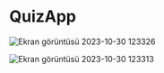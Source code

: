 # QuizApp


![Ekran görüntüsü 2023-10-30 123326](https://github.com/soykuvvetberat34/QuizApp/assets/69586522/cf215c02-4a08-4761-bd83-8ec258413bca)




![Ekran görüntüsü 2023-10-30 123313](https://github.com/soykuvvetberat34/QuizApp/assets/69586522/7a4caba6-1bee-4dc4-a9ff-34888453fdba)






